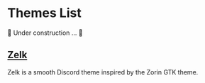 # Themes List

🚧 Under construction ... 🚧
## [Zelk](https://github.com/schnensch0/zelk.git)
Zelk is a smooth Discord theme inspired by the Zorin GTK theme.
